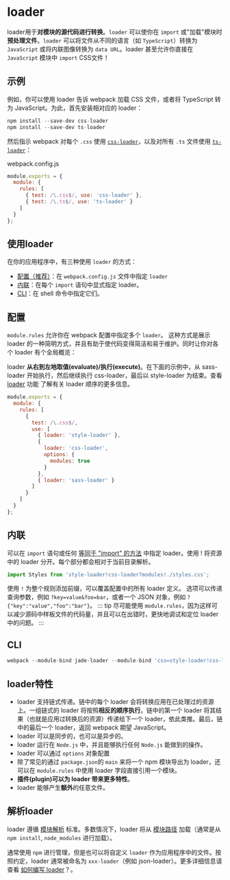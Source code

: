 # loader
loader用于**对模块的源代码进行转换**。`loader` 可以使你在 `import` 或"加载"模块时**预处理文件**。`loader` 可以将文件从不同的语言（如 `TypeScript`）转换为 `JavaScript` 或将内联图像转换为 `data URL`。loader 甚至允许你直接在 `JavaScript` 模块中 `import` CSS文件！

## 示例
例如，你可以使用 loader 告诉 webpack 加载 CSS 文件，或者将 TypeScript 转为 JavaScript。为此，首先安装相对应的 loader：
``` js
npm install --save-dev css-loader
npm install --save-dev ts-loader
```
然后指示 webpack 对每个 `.css` 使用 [`css-loader`](../loaders/css-loader)，以及对所有 `.ts` 文件使用 [`ts-loader`](../loaders/ts-loader)：

webpack.config.js
``` js
module.exports = {
  module: {
    rules: [
      { test: /\.css$/, use: 'css-loader' },
      { test: /\.ts$/, use: 'ts-loader' }
    ]
  }
};
```

## 使用loader
在你的应用程序中，有三种使用 `loader` 的方式：
- [配置（推荐）](#配置)：在 `webpack.config.js` 文件中指定 `loader`
- [内联](#内联)：在每个 `import` 语句中显式指定 loader。
- [CLI](#CLI)：在 shell 命令中指定它们。


## 配置
`module.rules` 允许你在 webpack 配置中指定多个 `loader`。 这种方式是展示 loader 的一种简明方式，并且有助于使代码变得简洁和易于维护。同时让你对各个 loader 有个全局概览：

loader **从右到左地取值(evaluate)/执行(execute)**。在下面的示例中，从 sass-loader 开始执行，然后继续执行 css-loader，最后以 style-loader 为结束。查看 [loader](#loader特性) 功能 了解有关 loader 顺序的更多信息。
``` js
module.exports = {
  module: {
    rules: [
      {
        test: /\.css$/,
        use: [
          { loader: 'style-loader' },
          {
            loader: 'css-loader',
            options: {
              modules: true
            }
          },
          { loader: 'sass-loader' }
        ]
      }
    ]
  }
};
```

## 内联
可以在 `import` 语句或任何 [等同于 "import" 的方法](../api/module-methods) 中指定 loader。使用 ! 将资源中的 loader 分开。每个部分都会相对于当前目录解析。
``` js
import Styles from 'style-loader!css-loader?modules!./styles.css';
```
使用 `!` 为整个规则添加前缀，可以覆盖配置中的所有 loader 定义。
选项可以传递查询参数，例如 `?key=value&foo=bar`，或者一个 JSON 对象，例如 `?{"key":"value","foo":"bar"}`。
::: tip
尽可能使用 `module.rules`，因为这样可以减少源码中样板文件的代码量，并且可以在出错时，更快地调试和定位 loader 中的问题。
:::


## CLI
``` js
webpack --module-bind jade-loader --module-bind 'css=style-loader!css-loader'
```

## loader特性
- loader 支持链式传递。链中的每个 loader 会将转换应用在已处理过的资源上。一组链式的 loader 将按照**相反的顺序执行**。链中的第一个 loader 将其结果（也就是应用过转换后的资源）传递给下一个 loader，依此类推。最后，链中的最后一个 loader，返回 webpack 期望 JavaScript。
- loader 可以是同步的，也可以是异步的。
- loader 运行在 `Node.js` 中，并且能够执行任何 `Node.js` 能做到的操作。
- loader 可以通过 `options` 对象配置
- 除了常见的通过 `package.json`的 `main` 来将一个 npm 模块导出为 loader，还可以在 `module.rules` 中使用 loader 字段直接引用一个模块。
- **插件(plugin)可以为 loader 带来更多特性**。
- loader 能够产生**额外**的任意文件。

## 解析loader
loader 遵循 [模块解析](/guide/module-resolution/) 标准。多数情况下，loader 将从 [模块路径](/guide/module-resolution/#模块路径) 加载（通常是从 `npm install`, `node_modules` 进行加载）。

通常使用 `npm` 进行管理，但是也可以将自定义 `loader` 作为应用程序中的文件。按照约定，loader 通常被命名为 `xxx-loader`（例如 json-loader）。更多详细信息请查看 [如何编写 loader](../contribute/writing-a-loader)？。